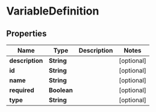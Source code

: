 # VariableDefinition

## Properties
Name | Type | Description | Notes
------------ | ------------- | ------------- | -------------
**description** | **String** |  |  [optional]
**id** | **String** |  |  [optional]
**name** | **String** |  |  [optional]
**required** | **Boolean** |  |  [optional]
**type** | **String** |  |  [optional]
